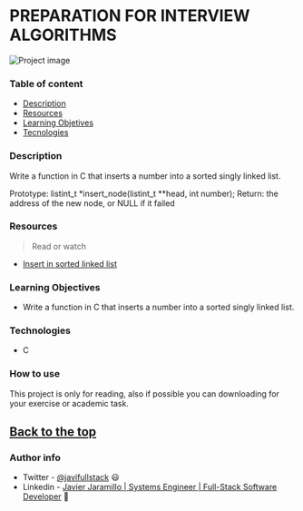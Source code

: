 # PREPARATION FOR INTERVIEW ALGORITHMS


![Project image](https://images.unsplash.com/photo-1553991562-9f24b119ff51?ixid=MXwxMjA3fDB8MHxzZWFyY2h8NHx8a2V5fGVufDB8fDB8&ixlib=rb-1.2.1&auto=format&fit=crop&w=500&q=60)

### Table of content

- [Description](#description)
- [Resources](#resources)
- [Learning Objetives](#learning-objectives)
- [Tecnologies](#technologies)
### Description

Write a function in C that inserts a number into a sorted singly 
linked list.

Prototype: listint_t *insert_node(listint_t **head, int number);
Return: the address of the new node, or NULL if it failed

### Resources 


>Read or watch

- [Insert in sorted linked list](https://www.geeksforgeeks.org/given-a-linked-list-which-is-sorted-how-will-you-insert-in-sorted-way/)

### Learning Objectives

- Write a function in C that inserts a number into a sorted singly linked list.

### Technologies

- C

### How to use

This project is only for reading, also if possible you can downloading for your exercise or academic task.

[Back to the top](#advanced-html)
---
### Author info

- Twitter - [@javifullstack](https://twitter.com/javifullstack) :smiley: 
- Linkedin - [Javier Jaramillo | Systems Engineer | Full-Stack Software Developer](https://www.linkedin.com/in/javier-jaramillo-346b681a1/) :gem:


